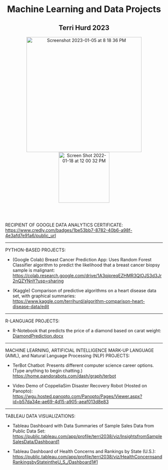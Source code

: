 <h1 align="center"> 
  Machine Learning and Data Projects
</h1>

<h2 align="center">
  Terri Hurd 2023
</h2>

<p align="center"> 
<img width="368" alt="Screenshot 2023-01-05 at 8 18 36 PM" src="https://user-images.githubusercontent.com/29231138/210910329-a0c464c3-def7-4e08-937f-2df1d2c67108.png">
<img width="162" alt="Screen Shot 2022-01-18 at 12 00 32 PM" src="https://user-images.githubusercontent.com/29231138/210910453-63d70479-2e4f-4043-adb3-5cd41f9a4fca.png">



</p>
<br/>
<br/>

RECIPIENT OF GOOGLE DATA ANALYTICS CERTIFICATE:
https://www.credly.com/badges/1be53bb7-8782-40b6-a98f-4e3afd7e91a6/public_url

*****

PYTHON-BASED PROJECTS:

- (Google Colab) Breast Cancer Prediction App:  Uses Random Forest Classifier algorithm to predict the likelihood that a breast cancer biopsy sample is malignant:  https://colab.research.google.com/drive/1A3qjpreqEZHMR3QlOJS3d3Jr2nQZYNnY?usp=sharing

- (Kaggle) Comparison of predictive algorithms on a heart disease data set, with graphical summaries:  https://www.kaggle.com/terrihurd/algorithm-comparison-heart-disease-data/edit

*****

R-LANGUAGE PROJECTS:
- R-Notebook that predicts the price of a diamond based on carat weight: [DiamondPrediction.docx](https://github.com/tmhurd/MachineLearningProjects/files/10356593/DiamondPrediction.docx)

*****

MACHINE LEARNING, ARTIFICIAL INTELLIGENCE MARK-UP LANGUAGE (AIML), and Natural Language Processing (NLP) PROJECTS:

- TerBot Chatbot: Presents different computer science career options.  (Type anything to begin chatting.) https://home.pandorabots.com/dash/graph/terbot

- Video Demo of CoppeliaSim Disaster Recovery Robot (Hosted on Panopto):  https://wgu.hosted.panopto.com/Panopto/Pages/Viewer.aspx?id=b57da34e-ae69-4d15-a905-aeaf013d8e83

*****

TABLEAU DATA VISUALIZATIONS:

- Tableau Dashboard with Data Summaries of Sample Sales Data from Public Data Set:  https://public.tableau.com/app/profile/terri2038/viz/InsightsfromSampleSalesData/Dashboard1

- Tableau Dashboard of Health Concerns and Rankings by State (U.S.): https://public.tableau.com/app/profile/terri2038/viz/HealthConcernsandRankingsbyStateintheU_S_/Dashboard1#1
